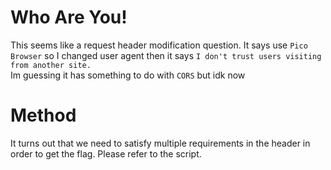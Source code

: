 # Who Are You!

This seems like a request header modification question. It says use `Pico Browser` so I changed user agent then it says `I don't trust users visiting from another site.`  
Im guessing it has something to do with `CORS` but idk now

# Method
It turns out that we need to satisfy multiple requirements in the header in order to get the flag. Please refer to the script.